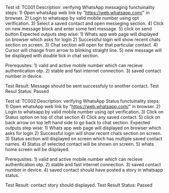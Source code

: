 Test id: TC001
Description: verifying WhatsApp messaging functuinality
        steps:
            1) Open whatsApp web link by "https://web.whatsapp.com/" in browser.
            2) Login to whatsapp by valid mobile number using opt verification.
            3) Select a saved contact and open messeging section.
            4) Click on new message block and enter some text message.
            5) click on send button 
        Expected outputs step wise:
            1) Whats app web page will displayed on browser which asks for login
            2) Successful login will show  recent chats section on screen.
            3) Chat section will open for that particular contact.
            4) Cursor will change from arrow to blinking straight line.
            5) new message will be displayed with double tick in chat section.

Prerequsites: 
            1) valid and active mobile number which can recieve authentication otp.
            2) stable and fast internet connection.
            3) saved contact number in device.

Test Result: Message should be sent successfuly to another contact.
Test Resul Status: Passed

Test id: TC002
Description: verifying WhatsApp Status functuinality
        steps:
            1) Open whatsApp web link by "https://web.whatsapp.com/" in browser.
            2) Login to whatsapp by valid mobile number using opt verification.
            3) Click on Status option on top of chat section
            4) Click any saved contact.
            5) click on back arrow on top left hand side to go back to chat section.
        Expected outputs step wise:
            1) Whats app web page will displayed on browser which asks for login
            2) Successful login will show  recent chats section on screen.
            3) Status section will displayed on screen which has multiple saved contact names.
            4) Status of selected contact will be shown on screen.
            5) whats home screen will be displayed.

Prerequsites: 
            1) valid and active mobile number which can recieve authentication otp.
            2) stable and fast internet connection.
            3) saved contact number in device.
            4) saved contact should have posted a story in whatsapp status.

Test Result: contact story should displayed.
Test Result Status: Passed

